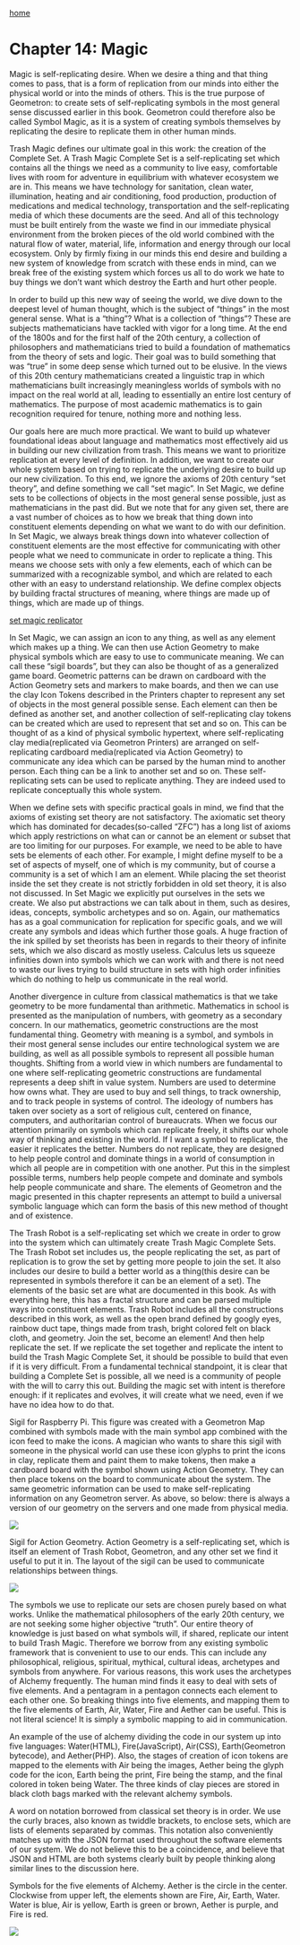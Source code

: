 [home](index.html)

# Chapter 14: Magic

Magic is self-replicating desire. When we desire a thing and that thing
comes to pass, that is a form of replication from our minds into either
the physical world or into the minds of others. This is the true purpose
of Geometron: to create sets of self-replicating symbols in the most
general sense discussed earlier in this book. Geometron could therefore
also be called Symbol Magic, as it is a system of creating symbols
themselves by replicating the desire to replicate them in other human
minds.

Trash Magic defines our ultimate goal in this work: the creation of the
Complete Set. A Trash Magic Complete Set is a self-replicating set which
contains all the things we need as a community to live easy, comfortable
lives with room for adventure in equilibrium with whatever ecosystem we
are in. This means we have technology for sanitation, clean water,
illumination, heating and air conditioning, food production, production
of medications and medical technology, transportation and the
self-replicating media of which these documents are the seed. And all of
this technology must be built entirely from the waste we find in our
immediate physical environment from the broken pieces of the old world
combined with the natural flow of water, material, life, information and
energy through our local ecosystem. Only by firmly fixing in our minds
this end desire and building a new system of knowledge from scratch with
these ends in mind, can we break free of the existing system which
forces us all to do work we hate to buy things we don’t want which
destroy the Earth and hurt other people.

In order to build up this new way of seeing the world, we dive down to
the deepest level of human thought, which is the subject of “things” in
the most general sense. What is a “thing”? What is a collection of
“things”? These are subjects mathematicians have tackled with vigor for
a long time. At the end of the 1800s and for the first half of the 20th
century, a collection of philosophers and mathematicians tried to build
a foundation of mathematics from the theory of sets and logic. Their
goal was to build something that was “true” in some deep sense which
turned out to be elusive. In the views of this 20th century
mathematicians created a linguistic trap in which mathematicians built
increasingly meaningless worlds of symbols with no impact on the real
world at all, leading to essentially an entire lost century of
mathematics. The purpose of most academic mathematics is to gain
recognition required for tenure, nothing more and nothing less.

Our goals here are much more practical. We want to build up whatever
foundational ideas about language and mathematics most effectively aid
us in building our new civilization from trash. This means we want to
prioritize replication at every level of definition. In addition, we
want to create our whole system based on trying to replicate the
underlying desire to build up our new civilization. To this end, we
ignore the axioms of 20th century “set theory”, and define something we
call “set magic”. In Set Magic, we define sets to be collections of
objects in the most general sense possible, just as mathematicians in
the past did. But we note that for any given set, there are a vast
number of choices as to how we break that thing down into constituent
elements depending on what we want to do with our definition. In Set
Magic, we always break things down into whatever collection of
constituent elements are the most effective for communicating with other
people what we need to communicate in order to replicate a thing. This
means we choose sets with only a few elements, each of which can be
summarized with a recognizable symbol, and which are related to each
other with an easy to understand relationship. We define complex objects
by building fractal structures of meaning, where things are made up of
things, which are made up of things.

[set magic replicator](set.html)

In Set Magic, we can assign an icon to any thing, as well as any element
which makes up a thing. We can then use Action Geometry to make physical
symbols which are easy to use to communicate meaning. We can call these
“sigil boards”, but they can also be thought of as a generalized game
board. Geometric patterns can be drawn on cardboard with the Action
Geometry sets and markers to make boards, and then we can use the clay
Icon Tokens described in the Printers chapter to represent any set of
objects in the most general possible sense. Each element can then be
defined as another set, and another collection of self-replicating clay
tokens can be created which are used to represent that set and so on.
This can be thought of as a kind of physical symbolic hypertext, where
self-replicating clay media(replicated via Geometron Printers) are
arranged on self-replicating cardboard media(replicated via Action
Geometry) to communicate any idea which can be parsed by the human mind
to another person. Each thing can be a link to another set and so on.
These self-replicating sets can be used to replicate anything. They are
indeed used to replicate conceptually this whole system.

When we define sets with specific practical goals in mind, we find that
the axioms of existing set theory are not satisfactory. The axiomatic
set theory which has dominated for decades(so-called “ZFC”) has a long
list of axioms which apply restrictions on what can or cannot be an
element or subset that are too limiting for our purposes. For example,
we need to be able to have sets be elements of each other. For example,
I might define myself to be a set of aspects of myself, one of which is
my community, but of course a community is a set of which I am an
element. While placing the set theorist inside the set they create is
not strictly forbidden in old set theory, it is also not discussed. In
Set Magic we explicitly put ourselves in the sets we create. We also put
abstractions we can talk about in them, such as desires, ideas,
concepts, symbolic archetypes and so on. Again, our mathematics has as a
goal communication for replication for specific goals, and we will
create any symbols and ideas which further those goals. A huge fraction
of the ink spilled by set theorists has been in regards to their theory
of infinite sets, which we also discard as mostly useless. Calculus lets
us squeeze infinities down into symbols which we can work with and there
is not need to waste our lives trying to build structure in sets with
high order infinities which do nothing to help us communicate in the
real world.

Another divergence in culture from classical mathematics is that we take
geometry to be more fundamental than arithmetic. Mathematics in school
is presented as the manipulation of numbers, with geometry as a
secondary concern. In our mathematics, geometric constructions are the
most fundamental thing. Geometry with meaning is a symbol, and symbols
in their most general sense includes our entire technological system we
are building, as well as all possible symbols to represent all possible
human thoughts. Shifting from a world view in which numbers are
fundamental to one where self-replicating geometric constructions are
fundamental represents a deep shift in value system. Numbers are used to
determine how owns what. They are used to buy and sell things, to track
ownership, and to track people in systems of control. The ideology of
numbers has taken over society as a sort of religious cult, centered on
finance, computers, and authoritarian control of bureaucrats. When we
focus our attention primarily on symbols which can replicate freely, it
shifts our whole way of thinking and existing in the world. If I want a
symbol to replicate, the easier it replicates the better. Numbers do not
replicate, they are designed to help people control and dominate things
in a world of consumption in which all people are in competition with
one another. Put this in the simplest possible terms, numbers help
people compete and dominate and symbols help people communicate and
share. The elements of Geometron and the magic presented in this chapter
represents an attempt to build a universal symbolic language which can
form the basis of this new method of thought and of existence.

The Trash Robot is a self-replicating set which we create in order to
grow into the system which can ultimately create Trash Magic Complete
Sets. The Trash Robot set includes us, the people replicating the set,
as part of replication is to grow the set by getting more people to join
the set. It also includes our desire to build a better world as a
thing(this desire can be represented in symbols therefore it can be an
element of a set). The elements of the basic set are what are documented
in this book. As with everything here, this has a fractal structure and
can be parsed multiple ways into constituent elements. Trash Robot
includes all the constructions described in this work, as well as the
open brand defined by googly eyes, rainbow duct tape, things made from
trash, bright colored felt on black cloth, and geometry. Join the set,
become an element! And then help replicate the set. If we replicate the
set together and replicate the intent to build the Trash Magic Complete
Set, it should be possible to build that even if it is very difficult.
From a fundamental technical standpoint, it is clear that building a
Complete Set is possible, all we need is a community of people with the
will to carry this out. Building the magic set with intent is therefore
enough: if it replicates and evolves, it will create what we need, even
if we have no idea how to do that.


Sigil for Raspberry Pi. This figure was created with a Geometron Map
combined with symbols made with the main symbol app combined with the
icon feed to make the icons. A magician who wants to share this sigil
with someone in the physical world can use these icon glyphs to print
the icons in clay, replicate them and paint them to make tokens, then
make a cardboard board with the symbol shown using Action Geometry. They
can then place tokens on the board to communicate about the system. The
same geometric information can be used to make self-replicating
information on any Geometron server. As above, so below: there is always
a version of our geometry on the servers and one made from physical
media.

![](https://i.imgur.com/IRXc7Tf.png)


Sigil for Action Geometry. Action Geometry is a self-replicating set,
which is itself an element of Trash Robot, Geometron, and any other set
we find it useful to put it in. The layout of the sigil can be used to
communicate relationships between
things.

![](https://i.imgur.com/E7XxcLr.png)

The symbols we use to replicate our sets are chosen purely based on what
works. Unlike the mathematical philosophers of the early 20th century,
we are not seeking some higher objective “truth”. Our entire theory of
knowledge is just based on what symbols will, if shared, replicate our
intent to build Trash Magic. Therefore we borrow from any existing
symbolic framework that is convenient to use to our ends. This can
include any philosophical, religious, spiritual, mythical, cultural
ideas, archetypes and symbols from anywhere. For various reasons, this
work uses the archetypes of Alchemy frequently. The human mind finds it
easy to deal with sets of five elements. And a pentagram in a pentagon
connects each element to each other one. So breaking things into five
elements, and mapping them to the five elements of Earth, Air, Water,
Fire and Aether can be useful. This is not literal science! It is simply
a symbolic mapping to aid in communication.

An example of the use of alchemy dividing the code in our system up into
five languages: Water(HTML), Fire(JavaScript), Air(CSS), Earth(Geometron
bytecode), and Aether(PHP). Also, the stages of creation of icon tokens
are mapped to the elements with Air being the images, Aether being the
glyph code for the icon, Earth being the print, Fire being the stamp,
and the final colored in token being Water. The three kinds of clay
pieces are stored in black cloth bags marked with the relevant alchemy
symbols.

A word on notation borrowed from classical set theory is in order. We
use the curly braces, also known as twiddle brackets, to enclose sets,
which are lists of elements separated by commas. This notation also
conveniently matches up with the JSON format used throughout the
software elements of our system. We do not believe this to be a
coincidence, and believe that JSON and HTML are both systems clearly
built by people thinking along similar lines to the discussion here.


Symbols for the five elements of Alchemy. Aether is the circle in the
center. Clockwise from upper left, the elements shown are Fire, Air,
Earth, Water. Water is blue, Air is yellow, Earth is green or brown,
Aether is purple, and Fire is
red.

![](https://i.imgur.com/bqaZ2D3.png)

